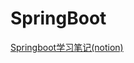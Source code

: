 # SpringBoot
[Springboot学习笔记(notion)](https://cut-dirt-b41.notion.site/SpringBoot-7ac152f0301d4a30b92b60b44501741d)
